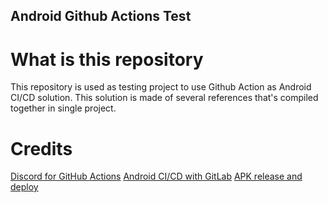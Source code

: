 ## Android Github Actions Test 
# What is this repository 
This repository is used as testing project to use Github Action as Android CI/CD solution. This solution is made of several references that's compiled together in single project. 
# Credits 
[Discord for GitHub Actions](https://github.com/Ilshidur/action-discord) 
[Android CI/CD with GitLab](https://android.jlelse.eu/android-gitlab-ci-cd-sign-deploy-3ad66a8f24bf) 
[APK release and deploy](https://github.com/mega-arbuz/apk-release-deploy) 